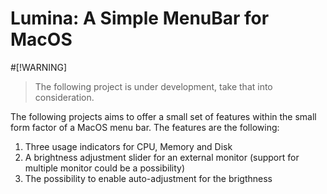 # Lumina: A Simple MenuBar for MacOS

#[!WARNING]
> The following project is under development, take that into consideration.

The following projects aims to offer a small set of features within the small form factor of a MacOS menu bar.
The features are the following:
1. Three usage indicators for CPU, Memory and Disk
1. A brightness adjustment slider for an external monitor (support for multiple monitor could be a possibility)
1. The possibility to enable auto-adjustment for the brigthness
